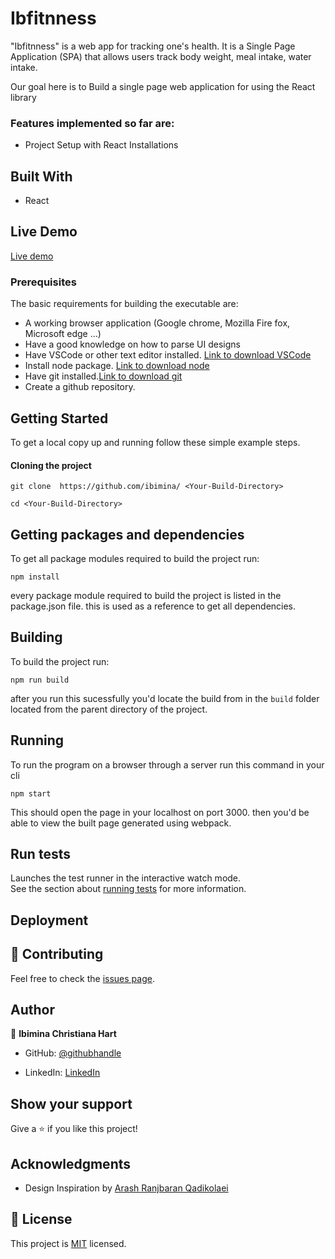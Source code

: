# Ibfitnness

"Ibfitnness" is a web app for tracking one's health. It is a Single Page Application (SPA) that allows users track body weight, meal intake, water intake.

Our goal here is to Build a single page web application for  using the React library 
![]()
![]()
![]()

### Features implemented so far are:

- Project Setup with React Installations

## Built With

- React 
## Live Demo
[Live demo]()


### Prerequisites

The basic requirements for building the executable are:

- A working browser application (Google chrome, Mozilla Fire fox, Microsoft edge ...)
- Have a good knowledge on how to parse UI designs
- Have VSCode or other text editor installed. [Link to download VSCode](https://code.visualstudio.com/download)
- Install node package. [Link to download node](https://nodejs.org/en/download/)
- Have git installed.[Link to download git](https://git-scm.com/downloads)
- Create a github repository.
## Getting Started

To get a local copy up and running follow these simple example steps.
#### Cloning the project

```
git clone  https://github.com/ibimina/ <Your-Build-Directory>

```

```
cd <Your-Build-Directory> 

```

## Getting packages and dependencies
To get all package modules required to build the project run:
```
npm install
```
every package module required to build the project is listed in the package.json file. this is used as a reference to get all dependencies.

## Building 

To build the project run:
```
npm run build
```
after you run this sucessfully you'd locate the build from in the ```build``` folder located from the parent directory of the project.

## Running

To run the program on a browser through a server run this command in your cli
```
npm start
```
This should open the page in your localhost on port 3000. then you'd be able to view the built page generated using webpack.

## Run tests

Launches the test runner in the interactive watch mode.\
See the section about [running tests](https://facebook.github.io/create-react-app/docs/running-tests) for more information.

## Deployment


## 🤝 Contributing

Feel free to check the [issues page](../../issues/).

## Author
👤 **Ibimina Christiana Hart**

- GitHub: [@githubhandle](https://github.com/ibimina)

- LinkedIn: [LinkedIn](https://www.linkedin.com/in/ibimina-hart)

## Show your support

Give a ⭐️ if you like this project!

## Acknowledgments

- Design Inspiration by [Arash Ranjbaran Qadikolaei](https://www.figma.com/@arashrq)

## 📝 License

This project is [MIT](./LICENCE.md) licensed.